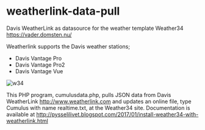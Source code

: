 # weatherlink-data-pull
Davis WeatherLink as datasource for the weather template Weather34 https://vader.domsten.nu/

Weatherlink supports the Davis weather stations;
  * Davis Vantage Pro
  * Davis Vantage Pro2
  * Davis Vantage Vue
  
![w34](https://user-images.githubusercontent.com/16189982/55459434-d627fb80-55ef-11e9-990d-8ba1c3cfbadb.png)

This PHP program, cumulusdata.php, pulls JSON data from Davis WeatherLink http://www.weatherlink.com and updates an online file, type Cumulus with name realtime.txt, at the Weather34 site. Documentation is available at http://pysselilivet.blogspot.com/2017/01/install-weather34-with-weatherlink.html

